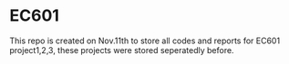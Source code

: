 # EC601
This repo is created on Nov.11th to store all codes and reports for EC601 project1,2,3, these projects were stored seperatedly before.
